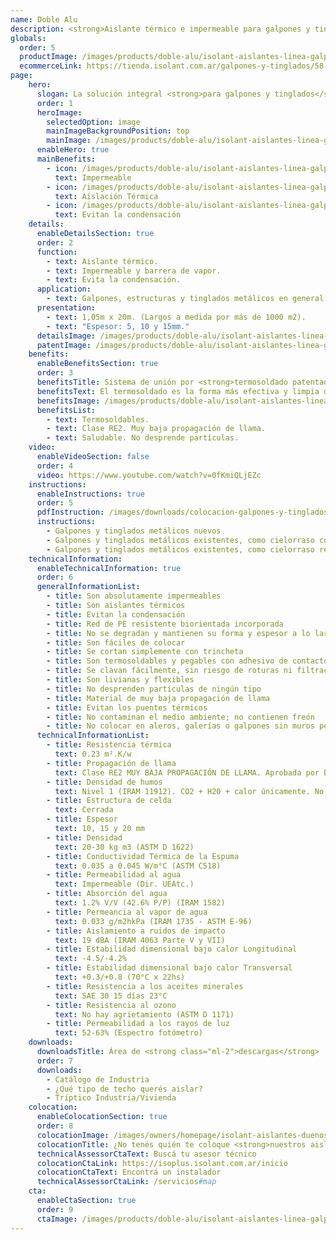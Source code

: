 ```yaml
---
name: Doble Alu
description: <strong>Aislante térmico e impermeable para galpones y tinglados. ¡Solape para termo soldar patentado!</strong><br /><br />Aíslan térmicamente tu galpón, tinglado y estructura metálica, evitando el fenómeno de la condensación. Se caracterizan por su fácil instalación y manipuleo, tratándose de un material liviano que no desprende partículas.
globals:
  order: 5
  productImage: /images/products/doble-alu/isolant-aislantes-linea-galpones-y-tinglados-doble-alu-producto-rollo.png
  ecommerceLink: https://tienda.isolant.com.ar/galpones-y-tinglados/58-doble-alu-15.html
page:
    hero:
      slogan: La solución integral <strong>para galpones y tinglados</strong>
      order: 1
      heroImage:
        selectedOption: image
        mainImageBackgroundPosition: top
        mainImage: /images/products/doble-alu/isolant-aislantes-linea-galpones-y-tinglados-doble-alu-imagen-principal.jpg
      enableHero: true
      mainBenefits:
        - icon: /images/products/doble-alu/isolant-aislantes-linea-galpones-y-tinglados-doble-alu-beneficio-1.svg
          text: Impermeable
        - icon: /images/products/doble-alu/isolant-aislantes-linea-galpones-y-tinglados-doble-alu-beneficio-2.svg
          text: Aislación Térmica
        - icon: /images/products/doble-alu/isolant-aislantes-linea-galpones-y-tinglados-doble-alu-beneficio-3.svg
          text: Evitan la condensación
    details:
      enableDetailsSection: true
      order: 2
      function:
        - text: Aislante térmico.
        - text: Impermeable y barrera de vapor.
        - text: Evita la condensación.
      application:
        - text: Galpones, estructuras y tinglados metálicos en general.
      presentation:
        - text: 1,05m x 20m. (Largos a medida por más de 1000 m2).
        - text: "Espesor: 5, 10 y 15mm."
      detailsImage: /images/products/doble-alu/isolant-aislantes-linea-galpones-y-tinglados-doble-alu-imagen-detalle.jpg
      patentImage: /images/products/doble-alu/isolant-aislantes-linea-galpones-y-tinglados-doble-alu-patente.png
    benefits:
      enableBenefitsSection: true
      order: 3
      benefitsTitle: Sistema de unión por <strong>termosoldado patentado</strong>
      benefitsText: El termosoldado es la forma más efectiva y limpia de efectuar la unión nuetras membranas. Es además un sistema patentado por <strong>ISOLANT S.A.</strong> que evita el uso de cintas o adhesivos de cualquier tipo, facilitando así la colocación y brindando una terminación estética superior. Termosoldando <strong>DOBLE ALU</strong>, se logra una membrana aislante continua en toda su extensión, eliminando la posibilidad de filtraciones, puentes térmicos y goteo por condensación. Para realizar esta unión sólo se necesita una pistola de aire caliente.
      benefitsImage: /images/products/doble-alu/isolant-aislantes-linea-galpones-y-tinglados-doble-alu-beneficio-exclusivo.jpg
      benefitsList:
        - text: Termosoldables.
        - text: Clase RE2. Muy baja propagación de llama.
        - text: Saludable. No desprende partículas.
    video:
      enableVideoSection: false
      order: 4
      video: https://www.youtube.com/watch?v=0fKmiQLjEZc
    instructions:
      enableInstructions: true
      order: 5
      pdfInstruction: /images/downloads/colocacion-galpones-y-tinglados.pdf
      instructions:
        - Galpones y tinglados metálicos nuevos
        - Galpones y tinglados metálicos existentes, como cielorraso copiando la forma
        - Galpones y tinglados metálicos existentes, como cielorraso recto
    technicalInformation:
      enableTechnicalInformation: true
      order: 6
      generalInformationList:
        - title: Son absolutamente impermeables
        - title: Son aislantes térmicos
        - title: Evitan la condensación
        - title: Red de PE resistente biorientada incorporada
        - title: No se degradan y mantienen su forma y espesor a lo largo del tiempo
        - title: Son fáciles de colocar
        - title: Se cortan simplemente con trincheta
        - title: Son termosoldables y pegables con adhesivo de contacto
        - title: Se clavan fácilmente, sin riesgo de roturas ni filtraciones
        - title: Son livianas y flexibles
        - title: No desprenden partículas de ningún tipo
        - title: Material de muy baja propagación de llama
        - title: Evitan los puentes térmicos
        - title: No contaminan el medio ambiente; no contienen freón
        - title: No colocar en aleros, galerías o galpones sin muros perimetrales que protejan de la reflexión indirecta de los rayos UV
      technicalInformationList:
        - title: Resistencia térmica
          text: 0.23 m².K/w
        - title: Propagación de llama
          text: Clase RE2 MUY BAJA PROPAGACIÓN DE LLAMA. Aprobada por Bomberos Argentina.
        - title: Densidad de humos
          text: Nivel 1 (IRAM 11912). CO2 + H20 + calor únicamente. No desprende gases envenenantes.
        - title: Estructura de celda
          text: Cerrada
        - title: Espesor
          text: 10, 15 y 20 mm
        - title: Densidad
          text: 20-30 kg m3 (ASTM D 1622)
        - title: Conductividad Térmica de la Espuma
          text: 0.035 a 0.045 W/m°C (ASTM C518)
        - title: Permeabilidad al agua
          text: Impermeable (Dir. UEAtc.)
        - title: Absorción del agua
          text: 1.2% V/V (42.6% P/P) (IRAM 1582)
        - title: Permeancia al vapor de agua
          text: 0.033 g/m2hkPa (IRAM 1735 - ASTM E-96)
        - title: Aislamiento a ruidos de impacto
          text: 19 dBA (IRAM 4063 Parte V y VII)
        - title: Estabilidad dimensional bajo calor Longitudinal
          text: -4.5/-4.2%
        - title: Estabilidad dimensional bajo calor Transversal
          text: +0.3/+0.8 (70°C x 22hs)
        - title: Resistencia a los aceites minerales
          text: SAE 30 15 días 23°C
        - title: Resistencia al ozono
          text: No hay agrietamiento (ASTM D 1171)
        - title: Permeabilidad a los rayos de luz
          text: 52-63% (Espectro fotómetro)
    downloads:  
      downloadsTitle: Área de <strong class="ml-2">descargas</strong>
      order: 7
      downloads:
        - Catálogo de Industria
        - ¿Qué tipo de techo querés aislar?
        - Tríptico Industria/Vivienda
    colocation:
      enableColocationSection: true
      order: 8
      colocationImage: /images/owners/homepage/isolant-aislantes-duenos-e-inquilinos-isoplus-colocation.jpg
      colocationTitle: ¿No tenés quién te coloque <strong>nuestros aislantes?</strong>
      technicalAssessorCtaText: Buscá tu asesor técnico
      colocationCtaLink: https://isoplus.isolant.com.ar/inicio
      colocationCtaText: Encontrá un instalador
      technicalAssessorCtaLink: /servicios#map
    cta:
      enableCtaSection: true
      order: 9
      ctaImage: /images/products/doble-alu/isolant-aislantes-linea-galpones-y-tinglados-doble-alu-cta.jpg
---
```


